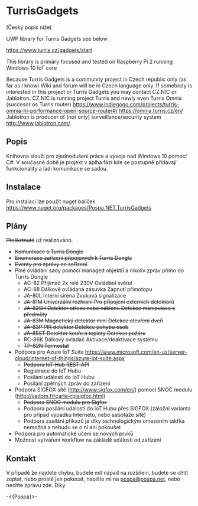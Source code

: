 # TurrisGadgets
(Český popis níže)

UWP library for Turris Gadgets see below

https://www.turris.cz/gadgets/start

This library is primary focused and tested on Raspberry Pi 2 running Windows 10 IoT core

Because Turris Gadgets is a community project in Czech republic only (as far as I know) Wiki and forum will be in Czech language only. If somebody is interested in this project or Turris Gadgets you may contact CZ.NIC or Jablotron. CZ.NIC is running project Turris and newly even Turris Omnia (succesor os Turris router) https://www.indiegogo.com/projects/turris-omnia-hi-performance-open-source-router#/ https://omnia.turris.cz/en/ Jablotron is producer of (not only) surveillance/security system http://www.jablotron.com/

## Popis
Knihovna slouží pro zjednodušení práce a vývoje nad Windows 10 pomocí C#. V současné době je projekt v aplha fázi kde se postupně přidávají funkcionality a ladí komunikace se sadou.

## Instalace
Pro instalaci lze použít nuget balíček https://www.nuget.org/packages/Pospa.NET.TurrisGadgets

## Plány
<s>Přeškrtnuté</s> už realizováno.
* <s>Komunikace s Turris Dongle</s>
* <s>Enumerace zařízení připojených k Turris Dongle</s>
* <s>Eventy pro zprávy ze zařízení</s>
* Plné ovládání sady pomocí managed objektů a nikoliv zpráv přímo do Turris Dongle
   - AC-82  Přijímač 2x relé 230V Ovládání světel  
   - AC-88  Dálkově ovládaná zásuvka Zapnutí přímotopu  
   - JA-80L Interní siréna Zvuková signalizace 
   - <s>JA-81M  Univerzální rozhraní Pro připojení externích detektorů</s>
   - <s>JA-82SH  Detektor otřesu nebo náklonu Detekce manipulace s předměty</s>
   - <s>JA-83M  Magnetický detektor mini Detekce otevření dveří</s>
   - <s>JA-83P  PIR detektor Detekce pohybu osob</s>
   - <s>JA-85ST  Detektor kouře a teploty Detekce požáru</s>
   - RC-86K  Dálkový ovladač Aktivace/deaktivace systému
   - <s>TP-82N  Termostat</s>
* Podpora pro Azure IoT Suite https://www.microsoft.com/en-us/server-cloud/internet-of-things/azure-iot-suite.aspx
   - <s>Podpora IoT Hub REST API</s>
   - Registrace do IoT Hubu
   - Posílání událostí do IoT Hubu
   - Posílání zpětných zpráv do zařízení
* Podpora SIGFOX sítě (http://www.sigfox.com/en/) pomocí SNOC modulu (http://yadom.fr/carte-rpisigfox.html)
   - <s>Podpora SNOC modulu pro Sigfox</s>
   - Podpora posílání událostí do IoT Hubu přes SIGFOX (záložní varianta pro případ výpadku Internetu, nebo sabotáže sítě)
   - Podpora zasílání příkazů je díky technologickým omezením takřka nemožná a nebudu se o ní ani pokoušet
* Podpora pro automatické učení se nových prvků
* Možnost vytváření workflow na základě událostí od zařízení

## Kontakt
V případě že najdete chybu, budete mít nápad na rozšíření, budete se chtít zeptat, nebo prostě jen pokecat, napište mi na pospa@pospa.net, nebo nechte zprávu zde. Díky

-<{Pospa}>-
